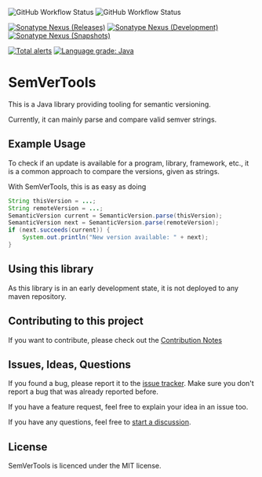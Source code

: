 ![GitHub Workflow Status](https://img.shields.io/github/workflow/status/eldoriarpg/semvertools/Verify%20state?style=for-the-badge&label=Build)
![GitHub Workflow Status](https://img.shields.io/github/workflow/status/eldoriarpg/semvertools/Publish%20to%20Nexus?style=for-the-badge&label=Publish)

[![Sonatype Nexus (Releases)](https://img.shields.io/nexus/maven-releases/de.eldoria/semvertools?label=Release&logo=Release&server=https%3A%2F%2Feldonexus.de&style=for-the-badge)][nexus_releases]
[![Sonatype Nexus (Development)](https://img.shields.io/nexus/maven-dev/de.eldoria/semvertools?label=DEV&logo=Release&server=https%3A%2F%2Feldonexus.de&style=for-the-badge)][nexus_dev]
[![Sonatype Nexus (Snapshots)](https://img.shields.io/nexus/s/de.eldoria/semvertools?color=orange&label=Snapshot&server=https%3A%2F%2Feldonexus.de&style=for-the-badge)][nexus_snapshots]

[![Total alerts](https://img.shields.io/lgtm/alerts/g/eldoriarpg/SemVerTools.svg?logo=lgtm&logoWidth=18&style=for-the-badge)][lgtm_alerts]
[![Language grade: Java](https://img.shields.io/lgtm/grade/java/g/eldoriarpg/SemVerTools.svg?logo=lgtm&logoWidth=18&style=for-the-badge)][lgtm_code_quality_java]


# SemVerTools

This is a Java library providing tooling for semantic versioning.

Currently, it can mainly parse and compare valid semver strings.

## Example Usage

To check if an update is available for a program, library, framework, etc.,
it is a common approach to compare the versions, given as strings.

With SemVerTools, this is as easy as doing

```java
String thisVersion = ...;
String remoteVersion = ...;
SemanticVersion current = SemanticVersion.parse(thisVersion);
SemanticVersion next = SemanticVersion.parse(remoteVersion);
if (next.succeeds(current)) {
    System.out.println("New version available: " + next);
}
```

## Using this library

As this library is in an early development state, it is not deployed to any maven repository.

## Contributing to this project

If you want to contribute, please check out the [Contribution Notes](CONTRIBUTING.md)

## Issues, Ideas, Questions

If you found a bug, please report it to the [issue tracker](https://github.com/eldoriarpg/SemVerTools/issues).
Make sure you don't report a bug that was already reported before.

If you have a feature request, feel free to explain your idea in an issue too.

If you have any questions, feel free to [start a discussion](https://github.com/eldoriarpg/SemVerTools/discussions/new).

## License

SemVerTools is licenced under the MIT license.

[nexus_releases]: https://eldonexus.de/#browse/browse:maven-releases:de%2Feldoria%2Fsemvertools
[nexus_snapshots]: https://eldonexus.de/#browse/browse:maven-snapshots:de%2Feldoria%2Fsemvertools
[nexus_dev]: https://eldonexus.de/#browse/browse:maven-dev:de%2Feldoria%2Fsemvertools
[lgtm_alerts]: https://lgtm.com/projects/g/eldoriarpg/SemVerTools/alerts/
[lgtm_code_quality_java]: https://lgtm.com/projects/g/eldoriarpg/SemVerTools/context:java
